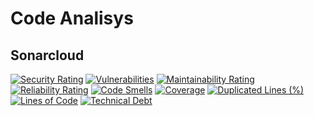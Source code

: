 # Code Analisys

## Sonarcloud

[![Security Rating](https://sonarcloud.io/api/project_badges/measure?project=main-website&metric=security_rating)](https://sonarcloud.io/dashboard?id=main-website)
[![Vulnerabilities](https://sonarcloud.io/api/project_badges/measure?project=main-website&metric=vulnerabilities)](https://sonarcloud.io/dashboard?id=main-website)
[![Maintainability Rating](https://sonarcloud.io/api/project_badges/measure?project=main-website&metric=sqale_rating)](https://sonarcloud.io/dashboard?id=main-website)
[![Reliability Rating](https://sonarcloud.io/api/project_badges/measure?project=main-website&metric=reliability_rating)](https://sonarcloud.io/dashboard?id=main-website)
[![Code Smells](https://sonarcloud.io/api/project_badges/measure?project=main-website&metric=code_smells)](https://sonarcloud.io/dashboard?id=main-website)
[![Coverage](https://sonarcloud.io/api/project_badges/measure?project=main-website&metric=coverage)](https://sonarcloud.io/dashboard?id=main-website)
[![Duplicated Lines (%)](https://sonarcloud.io/api/project_badges/measure?project=main-website&metric=duplicated_lines_density)](https://sonarcloud.io/dashboard?id=main-website)
[![Lines of Code](https://sonarcloud.io/api/project_badges/measure?project=main-website&metric=ncloc)](https://sonarcloud.io/dashboard?id=main-website)
[![Technical Debt](https://sonarcloud.io/api/project_badges/measure?project=main-website&metric=sqale_index)](https://sonarcloud.io/dashboard?id=main-website)